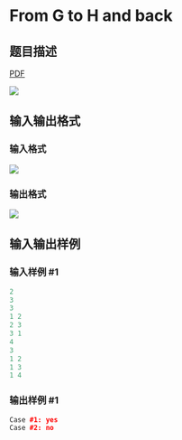 # From G to H and back

## 题目描述

[problemUrl]: https://uva.onlinejudge.org/index.php?option=com_onlinejudge&Itemid=8&category=21&page=show_problem&problem=1929

[PDF](https://uva.onlinejudge.org/external/109/p10988.pdf)

![](https://cdn.luogu.com.cn/upload/vjudge_pic/UVA10988/7145ce0c5436c958ec70854f036ec22f1359ece5.png)

## 输入输出格式

### 输入格式

![](https://cdn.luogu.com.cn/upload/vjudge_pic/UVA10988/d5f2d8963674c637a7417210c6e70e0fb8a94f3a.png)

### 输出格式

![](https://cdn.luogu.com.cn/upload/vjudge_pic/UVA10988/dfdd4f9d655d7b3cead187130da6f404af8cbd02.png)

## 输入输出样例

### 输入样例 #1

```cpp
2
3
3
1 2
2 3
3 1
4
3
1 2
1 3
1 4
```


### 输出样例 #1

```cpp
Case #1: yes
Case #2: no
```


